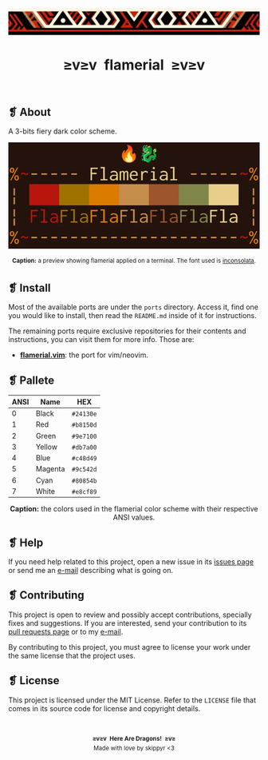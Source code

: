 <p align="center">
  <img alt="" src="imgs/ornament.webp" />
</p>
<h1 align="center">≥v≥v&ensp;flamerial&ensp;≥v≥v</h1>
<p align="center">
  <img alt="" src="https://img.shields.io/github/license/skippyr/flamerial?style=plastic&label=%E2%89%A5%20license&labelColor=%2324130e&color=%23b8150d" />
  &nbsp;
  <img alt="" src="https://img.shields.io/github/v/tag/skippyr/flamerial?style=plastic&label=%E2%89%A5%20tag&labelColor=%2324130e&color=%23b8150d" />
  &nbsp;
  <img alt="" src="https://img.shields.io/github/commit-activity/t/skippyr/flamerial?style=plastic&label=%E2%89%A5%20commits&labelColor=%2324130e&color=%23b8150d" />
  &nbsp;
  <img alt="" src="https://img.shields.io/github/stars/skippyr/flamerial?style=plastic&label=%E2%89%A5%20stars&labelColor=%2324130e&color=%23b8150d" />
</p>
<h2>❡ About</h2>
<p>A 3-bits fiery dark color scheme.</p>
<p align="center">
  <img alt="" src="imgs/preview.webp" width="700" />
  <p align="center"><sup><strong>Caption:</strong> a preview showing flamerial applied on a terminal. The font used is <a href="https://fonts.google.com/specimen/Inconsolata">inconsolata</a>.</sup></p>
</p>
<h2>❡ Install</h2>
<p>Most of the available ports are under the <code>ports</code> directory. Access it, find one you would like to install, then read the <code>README.md</code> inside of it for instructions.</p>
<p>The remaining ports require exclusive repositories for their contents and instructions, you can visit them for more info. Those are:</p>
<ul>
  <li><strong><a href="https://github.com/skippyr/flamerial.vim">flamerial.vim</a></strong>: the port for vim/neovim.</li>
</ul>
<h2>❡ Pallete</h2>
<table align="center">
  <thead>
    <tr>
      <th>ANSI</th>
      <th>Name</th>
      <th>HEX</th>
    </tr>
  </thead>
  <tbody>
    <tr>
      <td>0</td>
      <td>Black</td>
      <td><code>#24130e</code></td>
    </tr>
    <tr>
      <td>1</td>
      <td>Red</td>
      <td><code>#b8150d</code></td>
    </tr>
    <tr>
      <td>2</td>
      <td>Green</td>
      <td><code>#9e7100</code></td>
    </tr>
    <tr>
      <td>3</td>
      <td>Yellow</td>
      <td><code>#db7a00</code></td>
    </tr>
    <tr>
      <td>4</td>
      <td>Blue</td>
      <td><code>#c48d49</code></td>
    </tr>
    <tr>
      <td>5</td>
      <td>Magenta</td>
      <td><code>#9c542d</code></td>
    </tr>
    <tr>
      <td>6</td>
      <td>Cyan</td>
      <td><code>#80854b</code></td>
    </tr>
    <tr>
      <td>7</td>
      <td>White</td>
      <td><code>#e8cf89</code></td>
    </tr>
  </tbody>
</table>
<p align="center"><strong>Caption:</strong> the colors used in the flamerial color scheme with their respective ANSI values.</p>
<h2>❡ Help</h2>
<p>If you need help related to this project, open a new issue in its <a href="https://github.com/skippyr/flamerial/issues">issues page</a> or send me an <a href="mailto:skippyr.developer@gmail.com">e-mail</a> describing what is going on.</p>
<h2>❡ Contributing</h2>
<p>This project is open to review and possibly accept contributions, specially fixes and suggestions. If you are interested, send your contribution to its <a href="https://github.com/skippyr/flamerial/pulls">pull requests page</a> or to my <a href="mailto:skippyr.developer@gmail.com">e-mail</a>.</p>
<a>By contributing to this project, you must agree to license your work under the same license that the project uses.</a>
<h2>❡ License</h2>
<p>This project is licensed under the MIT License. Refer to the <code>LICENSE</code> file that comes in its source code for license and copyright details.</p>
&ensp;
<p align="center"><sup><strong>≥v≥v&ensp;Here Are Dragons!&ensp;≥v≥</strong><br />Made with love by skippyr <3</sup></p>